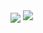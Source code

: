 <img   align="center" src="https://github-readme-stats.vercel.app/api?username=CC5103&locale=en&line_height=33&show_icons=true&hide=stars,contribs,issues&theme=&rank_icon=percentile"/>
<picture>
    <source media="(prefers-color-scheme: dark)" srcset="https://github-readme-streak-stats.herokuapp.com/?user=cc5103&theme=dark&hide_border=true" />
    <source media="(prefers-color-scheme: light)" srcset="https://github-readme-streak-stats.herokuapp.com/?user=cc5103&theme=light&hide_border=true" />
    <img src="https://github-readme-streak-stats.herokuapp.com/?user=cc5103&theme=default&hide_border=true" />
  </picture>

<!--START_SECTION:waka-->
<!--END_SECTION:waka-->

